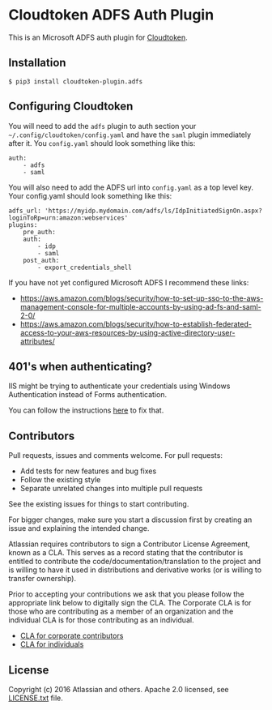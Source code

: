 # Cloudtoken ADFS Auth Plugin

This is an Microsoft ADFS auth plugin for [Cloudtoken](https://bitbucket.org/atlassian/cloudtoken).

## Installation

    $ pip3 install cloudtoken-plugin.adfs

## Configuring Cloudtoken

You will need to add the `adfs` plugin to auth section your `~/.config/cloudtoken/config.yaml` and have the `saml` plugin
immediately after it. You `config.yaml` should look something like this: 

    auth:
        - adfs
        - saml

You will also need to add the ADFS url into `config.yaml` as a top level key. Your config.yaml should look something
like this:

    adfs_url: 'https://myidp.mydomain.com/adfs/ls/IdpInitiatedSignOn.aspx?loginToRp=urn:amazon:webservices'
    plugins:
        pre_auth:
        auth:
            - idp
            - saml
        post_auth:
            - export_credentials_shell

If you have not yet configured Microsoft ADFS I recommend these links:

* https://aws.amazon.com/blogs/security/how-to-set-up-sso-to-the-aws-management-console-for-multiple-accounts-by-using-ad-fs-and-saml-2-0/
* https://aws.amazon.com/blogs/security/how-to-establish-federated-access-to-your-aws-resources-by-using-active-directory-user-attributes/
   

## 401's when authenticating?
IIS might be trying to authenticate your credentials using Windows Authentication instead of Forms authentication.

You can follow the instructions [here](http://www.richardawilson.com/2010/10/adfs-20-login-page.html) to fix that.

## Contributors

Pull requests, issues and comments welcome. For pull requests:

* Add tests for new features and bug fixes
* Follow the existing style
* Separate unrelated changes into multiple pull requests

See the existing issues for things to start contributing.

For bigger changes, make sure you start a discussion first by creating
an issue and explaining the intended change.

Atlassian requires contributors to sign a Contributor License Agreement,
known as a CLA. This serves as a record stating that the contributor is
entitled to contribute the code/documentation/translation to the project
and is willing to have it used in distributions and derivative works
(or is willing to transfer ownership).

Prior to accepting your contributions we ask that you please follow the appropriate
link below to digitally sign the CLA. The Corporate CLA is for those who are
contributing as a member of an organization and the individual CLA is for
those contributing as an individual.

* [CLA for corporate contributors](https://na2.docusign.net/Member/PowerFormSigning.aspx?PowerFormId=e1c17c66-ca4d-4aab-a953-2c231af4a20b)
* [CLA for individuals](https://na2.docusign.net/Member/PowerFormSigning.aspx?PowerFormId=3f94fbdc-2fbe-46ac-b14c-5d152700ae5d)

## License

Copyright (c) 2016 Atlassian and others.
Apache 2.0 licensed, see [LICENSE.txt](LICENSE.txt) file.